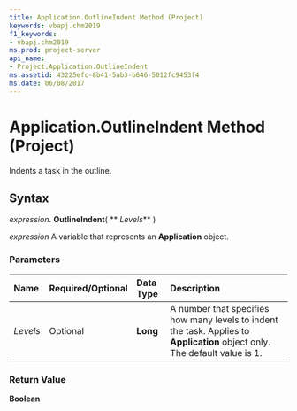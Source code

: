 ```yaml
---
title: Application.OutlineIndent Method (Project)
keywords: vbapj.chm2019
f1_keywords:
- vbapj.chm2019
ms.prod: project-server
api_name:
- Project.Application.OutlineIndent
ms.assetid: 43225efc-8b41-5ab3-b646-5012fc9453f4
ms.date: 06/08/2017
---
```



# Application.OutlineIndent Method (Project)

Indents a task in the outline.


## Syntax

 _expression_. **OutlineIndent**( ** _Levels_** )

 _expression_ A variable that represents an **Application** object.


### Parameters



|**Name**|**Required/Optional**|**Data Type**|**Description**|
|:-----|:-----|:-----|:-----|
| _Levels_|Optional|**Long**|A number that specifies how many levels to indent the task. Applies to  **Application** object only. The default value is 1.|

### Return Value

 **Boolean**


